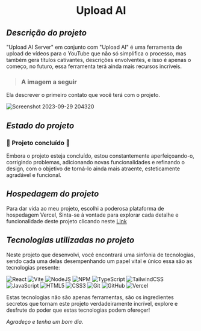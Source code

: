  # <h1 align="center">Upload AI</h1>
 
 ## *Descrição do projeto*

"Upload AI Server" em conjunto com "Upload AI"  é uma ferramenta de upload de vídeos para o YouTube que não só simplifica o processo, mas também gera títulos cativantes, descrições envolventes, e isso é apenas o começo, no futuro, essa ferramenta terá ainda mais recursos incríveis.

> ### A imagem a seguir
Ela descrever o primeiro contato que você terá com o projeto.

![Screenshot 2023-09-29 204320](https://github.com/Joseleandro7i/Upload-AI/assets/104599482/0516775d-cc2c-44f3-a53b-0a979be72be5)

## *Estado do projeto*

### :construction: Projeto concluído :construction:
 
<p>Embora o projeto esteja concluído, estou constantemente aperfeiçoando-o, corrigindo problemas, adicionando novas funcionalidades e refinando o design, com o objetivo de torná-lo ainda mais atraente, esteticamente agradável e funcional.</p>

## *Hospedagem do projeto*

Para dar vida ao meu projeto, escolhi a poderosa plataforma de hospedagem Vercel, Sinta-se à vontade para explorar cada detalhe e funcionalidade deste projeto clicando neste
[Link](https://upload-ai-joseleandro7i.vercel.app/)


## *Tecnologias utilizadas no projeto*

Neste projeto que desenvolvi, você encontrará uma sinfonia de tecnologias, sendo cada uma delas desempenhando um papel vital e único essa são as tecnologias presente:

![React](https://img.shields.io/badge/react-%2320232a.svg?style=for-the-badge&logo=react&logoColor=%2361DAFB) ![Vite](https://img.shields.io/badge/vite-%23646CFF.svg?style=for-the-badge&logo=vite&logoColor=white) ![NodeJS](https://img.shields.io/badge/node.js-6DA55F?style=for-the-badge&logo=node.js&logoColor=white) 	![NPM](https://img.shields.io/badge/NPM-%23CB3837.svg?style=for-the-badge&logo=npm&logoColor=white) ![TypeScript](https://img.shields.io/badge/typescript-%23007ACC.svg?style=for-the-badge&logo=typescript&logoColor=white) ![TailwindCSS](https://img.shields.io/badge/tailwindcss-%2338B2AC.svg?style=for-the-badge&logo=tailwind-css&logoColor=white) ![JavaScript](https://img.shields.io/badge/javascript-%23323330.svg?style=for-the-badge&logo=javascript&logoColor=%23F7DF1E) ![HTML5](https://img.shields.io/badge/html5-%23E34F26.svg?style=for-the-badge&logo=html5&logoColor=white)  ![CSS3](https://img.shields.io/badge/css3-%231572B6.svg?style=for-the-badge&logo=css3&logoColor=white)   ![Git](https://img.shields.io/badge/git-%23F05033.svg?style=for-the-badge&logo=git&logoColor=white) ![GitHub](https://img.shields.io/badge/github-%23121011.svg?style=for-the-badge&logo=github&logoColor=white) ![Vercel](https://img.shields.io/badge/vercel-%23000000.svg?style=for-the-badge&logo=vercel&logoColor=white)

Estas tecnologias não são apenas ferramentas, são os ingredientes secretos que tornam este projeto verdadeiramente incrível, explore e desfrute do poder que estas tecnologias podem ofereçer!

*Agradeço e tenha um bom dia.*
